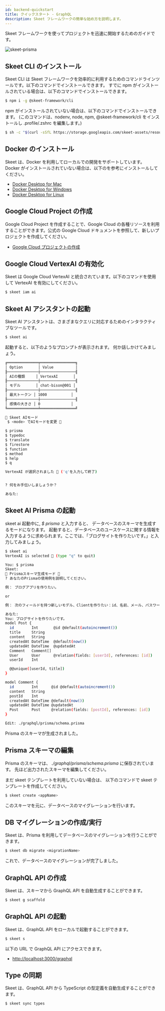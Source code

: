 ```yaml
---
id: backend-quickstart
title: クイックスタート - GraphQL
description: Skeet フレームワークの簡単な始め方を説明します。
---
```


Skeet フレームワークを使ってプロジェクトを迅速に開始するためのガイドです。

![skeet-prisma](https://storage.googleapis.com/skeet-assets/animation/skeet-prisma.gif)

## Skeet CLI のインストール

Skeet CLI は Skeet フレームワークを効率的に利用するためのコマンドラインツールです。以下のコマンドでインストールできます。
すでに npm がインストールされている場合は、以下のコマンドでインストールできます。

```bash
$ npm i -g @skeet-framework/cli
```

npm がインストールされていない場合は、以下のコマンドでインストールできます。
(このコマンドは、nodenv, node, npm, @skeet-framework/cli をインストールし .profile/.zshrc を編集します。)

```bash
$ sh -c "$(curl -sSfL https://storage.googleapis.com/skeet-assets/resources/v1.0.2-install)"
```

## Docker のインストール

Skeet は、Docker を利用してローカルでの開発をサポートしています。
Docker がインストールされていない場合は、以下のを参考にインストールしてください。

- [Docker Desktop for Mac](https://docs.docker.com/docker-for-mac/install/)
- [Docker Desktop for Windows](https://docs.docker.com/docker-for-windows/install/)
- [Docker Desktop for Linux](https://docs.docker.com/engine/install/)

## Google Cloud Project の作成

Google Cloud Project を作成することで、Google Cloud の各種リソースを利用することができます。公式の Google Cloud ドキュメントを参照して、新しいプロジェクトを作成してください。

- [Google Cloud プロジェクトの作成](https://cloud.google.com/resource-manager/docs/creating-managing-projects?hl=ja)

## Google Cloud VertexAI の有効化

Skeet は Google Cloud VertexAI と統合されています。以下のコマンドを使用して VertexAI を有効にしてください。

```bash
$ skeet iam ai
```

## Skeet AI アシスタントの起動

Skeet AI アシスタントは、さまざまなクエリに対応するためのインタラクティブなツールです。

```bash
$ skeet ai
```

起動すると、以下のようなプロンプトが表示されます。
何か話しかけてみましょう。

```bash
╔══════════════╤════════════════╗
│ Option       │ Value          │
╟──────────────┼────────────────╢
│ AIの種類     │ VertexAI       │
╟──────────────┼────────────────╢
│ モデル       │ chat-bison@001 │
╟──────────────┼────────────────╢
│ 最大トークン │ 1000           │
╟──────────────┼────────────────╢
│ 感情の大きさ │ 0              │
╚══════════════╧════════════════╝

🤖 Skeet AIモード
 $ <mode> でAIモードを変更 🤖

$ prisma
$ typedoc
$ translate
$ firestore
$ function
$ method
$ help
$ q

VertexAI が選択されました 🤖 ('q'を入力して終了)


? 何をお手伝いしましょうか？

あなた:
```

## Skeet AI Prisma の起動

skeet ai 起動中に, _$ prisma_ と入力すると、
データベースのスキーマを生成するモードになります。
起動すると、データベースのユースケースに関する情報を入力するように求められます。ここでは、「ブログサイトを作りたいです。」と入力してみましょう。

```bash
$ skeet ai
VertexAI is selected 🤖 (type "q" to quit)

You: $ prisma
Skeet:
🤖 Prismaスキーマ生成モード 🤖
? あなたのPrismaの使用例を説明してください。

例： ブログアプリを作りたい。

or

例： 次のフィールドを持つ新しいモデル、Clientを作りたい：id、名前、メール、パスワード、作成日、更新日。

あなた:
You: ブログサイトを作りたいです。
model Post {
  id        Int       @id @default(autoincrement())
  title     String
  content   String
  createdAt DateTime  @default(now())
  updatedAt DateTime  @updatedAt
  Comment   Comment[]
  User      User      @relation(fields: [userId], references: [id])
  userId    Int

  @@unique([userId, title])
}

model Comment {
  id        Int      @id @default(autoincrement())
  content   String
  postId    Int
  createdAt DateTime @default(now())
  updatedAt DateTime @updatedAt
  Post      Post     @relation(fields: [postId], references: [id])
}

Edit: ./graphql/prisma/schema.prisma
```

Prisma のスキーマが生成されました。

## Prisma スキーマの編集

Prisma のスキーマは、
_./graphql/prisma/schema.prisma_
に保存されています。
先ほど出力されたスキーマを編集してください。

まだ skeet テンプレートを利用していない場合は、
以下のコマンドで skeet テンプレートを作成してください。

```bash
$ skeet create <appName>
```

このスキーマを元に、データベースのマイグレーションを行います。

## DB マイグレーションの作成/実行

Skeet は、Prisma を利用してデータベースのマイグレーションを行うことができます。

```bash
$ skeet db migrate <migrationName>
```

これで、データベースのマイグレーションが完了しました。

## GraphQL API の作成

Skeet は、スキーマから GraphQL API を自動生成することができます。

```bash
$ skeet g scaffold
```

## GraphQL API の起動

Skeet は、GraphQL API をローカルで起動することができます。

```bash
$ skeet s
```

以下の URL で GraphQL API にアクセスできます。

- [http://localhost:3000/graphql](http://localhost:3000/graphql)

## Type の同期

Skeet は、GraphQL API から TypeScript の型定義を自動生成することができます。

```bash
$ skeet sync types
```
